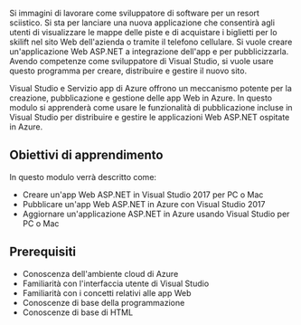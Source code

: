 Si immagini di lavorare come sviluppatore di software per un resort sciistico. Si sta per lanciare una nuova applicazione che consentirà agli utenti di visualizzare le mappe delle piste e di acquistare i biglietti per lo skilift nel sito Web dell'azienda o tramite il telefono cellulare. Si vuole creare un'applicazione Web ASP.NET a integrazione dell'app e per pubblicizzarla. Avendo competenze come sviluppatore di Visual Studio, si vuole usare questo programma per creare, distribuire e gestire il nuovo sito.

Visual Studio e Servizio app di Azure offrono un meccanismo potente per la creazione, pubblicazione e gestione delle app Web in Azure. In questo modulo si apprenderà come usare le funzionalità di pubblicazione incluse in Visual Studio per distribuire e gestire le applicazioni Web ASP.NET ospitate in Azure.

## <a name="learning-objectives"></a>Obiettivi di apprendimento

In questo modulo verrà descritto come:

- Creare un'app Web ASP.NET in Visual Studio 2017 per PC o Mac
- Pubblicare un'app Web ASP.NET in Azure con Visual Studio 2017
- Aggiornare un'applicazione ASP.NET in Azure usando Visual Studio per PC o Mac

## <a name="prerequisites"></a>Prerequisiti

- Conoscenza dell'ambiente cloud di Azure
- Familiarità con l'interfaccia utente di Visual Studio
- Familiarità con i concetti relativi alle app Web
- Conoscenze di base della programmazione
- Conoscenze di base di HTML

